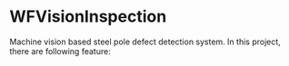 # WFVisionInspection
Machine vision based steel pole defect detection system. In this project, there are following feature:
>>
